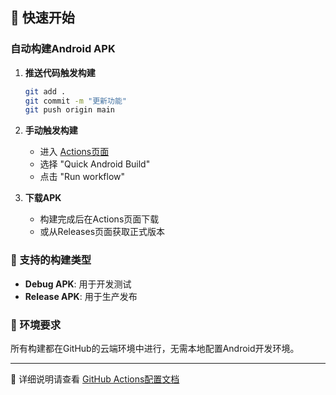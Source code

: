 ## 🚀 快速开始

### 自动构建Android APK

1. **推送代码触发构建**
   ```bash
   git add .
   git commit -m "更新功能"
   git push origin main
   ```

2. **手动触发构建**
   - 进入 [Actions页面](../../actions)
   - 选择 "Quick Android Build"
   - 点击 "Run workflow"

3. **下载APK**
   - 构建完成后在Actions页面下载
   - 或从Releases页面获取正式版本

### 📱 支持的构建类型
- **Debug APK**: 用于开发测试
- **Release APK**: 用于生产发布

### 🔧 环境要求
所有构建都在GitHub的云端环境中进行，无需本地配置Android开发环境。

---
📖 详细说明请查看 [GitHub Actions配置文档](.github/README.md)